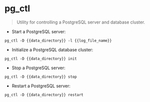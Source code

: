 # pg_ctl

> Utility for controlling a PostgreSQL server and database cluster.

- Start a PostgreSQL server:

`pg_ctl -D {{data_directory}} -l {{log_file_name}}`

- Initialize a PostgreSQL database cluster:

`pg_ctl -D {{data_directory}} init`

- Stop a PostgreSQL server:

`pg_ctl -D {{data_directory}} stop`

- Restart a PostgreSQL server:

`pg_ctl -D {{data_directory}} restart`
